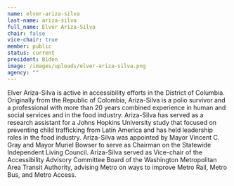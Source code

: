 ```yaml
---
name: elver-ariza-silva
last-name: ariza-silva
full_name: Elver Ariza-Silva
chair: false
vice-chair: true
member: public
status: current
president: Biden
image: /images/uploads/elver-ariza-silva.png
agency: ""
---
```

Elver Ariza-Silva is active in accessibility efforts in the District of Columbia. Originally from the Republic of Colombia, Ariza-Silva is a polio survivor and a professional with more than 20 years combined experience in human and social services and in the food industry. Ariza-Silva has served as a research assistant for a Johns Hopkins University study that focused on preventing child trafficking from Latin America and has held leadership roles in the food industry. Ariza-Silva was appointed by Mayor Vincent C. Gray and Mayor Muriel Bowser to serve as Chairman on the Statewide Independent Living Council. Ariza-Silva served as Vice-chair of the Accessibility Advisory Committee Board of the Washington Metropolitan Area Transit Authority, advising Metro on ways to improve Metro Rail, Metro Bus, and Metro Access.
